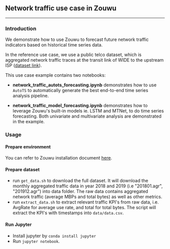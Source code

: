 ## Network traffic use case in Zouwu

---
### Introduction
We demonstrate how to use Zouwu to forecast future network traffic indicators based on historical
time series data. 

In the reference use case, we use a public telco dataset, which is aggregated network traffic traces at the transit link of WIDE
to the upstream ISP ([dataset link](http://mawi.wide.ad.jp/~agurim/dataset/)). 
 

This use case example contains two notebooks:

- **network_traffic_autots_forecasting.ipynb** demonstrates how to use `AutoTS` to automatically
generate the best end-to-end time series analysis pipeline.

- **network_traffic_model_forecasting.ipynb** demonstrates how to leverage Zouwu's built-in models 
ie. LSTM and MTNet, to do time series forecasting. Both univariate and multivariate analysis are
demonstrated in the example.


### Usage

#### Prepare environment

You can refer to Zouwu installation document [here](https://analytics-zoo.github.io/master/#Zouwu/tutorial/#install).

#### Prepare dataset
* run `get_data.sh` to download the full dataset. It will download the monthly aggregated traffic data in year 2018 and 2019 (i.e "201801.agr", "201912.agr") into data folder. The raw data contains aggregated network traffic (average MBPs and total bytes) as well as other metrics.
* run `extract_data.sh` to extract relevant traffic KPI's from raw data, i.e. AvgRate for average use rate, and total for total bytes. The script will extract the KPI's with timestamps into `data/data.csv`.

#### Run Jupyter
* Install jupyter by `conda install jupyter`
* Run `jupyter notebook`.

